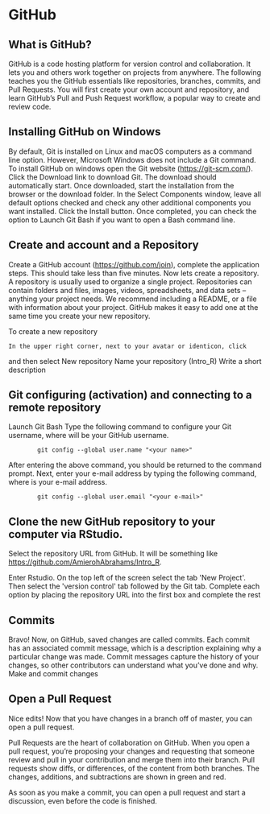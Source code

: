 # GitHub

## What is GitHub?

GitHub is a code hosting platform for version control and collaboration. It lets you and others work together on projects from anywhere. The following teaches you the GitHub essentials like repositories, branches, commits, and Pull Requests. You will first create your own account and repository, and learn GitHub’s Pull and Push Request workflow, a popular way to create  and review code.


## Installing GitHub on Windows

By default, Git is installed on Linux and macOS computers as a command line option. However, Microsoft Windows does not include a Git command. To install GitHub on windows open the Git website (https://git-scm.com/). Click the Download link to download Git. The download should automatically start. Once downloaded, start the installation from the browser or the download folder. In the Select Components window, leave all default options checked and check any other additional components you want installed. Click the Install button. Once completed, you can check the option to Launch Git Bash if you want to open a Bash command line.

## Create and account and a Repository

Create a GitHub account (https://github.com/join), complete the application steps. This should take less than five minutes. Now lets create a repository. A repository is usually used to organize a single project. Repositories can contain folders and files, images, videos, spreadsheets, and data sets – anything your project needs. We recommend including a README, or a file with information about your project. GitHub makes it easy to add one at the same time you create your new repository. 

To create a new repository

    In the upper right corner, next to your avatar or identicon, click 

and then select New repository
Name your repository (Intro_R)
Write a short description

## Git configuring (activation) and connecting to a remote repository

Launch Git Bash
Type the following command to configure your Git username, where <your name> will be your GitHub username.

            git config --global user.name "<your name>"
            
After entering the above command, you should be returned to the command prompt. Next, enter your e-mail address by typing the following command, where <your e-mail> is your e-mail address.

            git config --global user.email "<your e-mail>"
            
            
## Clone the new GitHub repository to your computer via RStudio. 

Select the repository URL from GitHub.  It will be something like https://github.com/AmierohAbrahams/Intro_R. 

Enter Rstudio. On the top left of the screen select the tab 'New Project'. Then select the 'version control' tab followed by the Git tab. Complete each option by placing the repository URL into the first box and complete the rest

## Commits

Bravo! Now, on GitHub, saved changes are called commits. Each commit has an associated commit message, which is a description explaining why a particular change was made. Commit messages capture the history of your changes, so other contributors can understand what you’ve done and why.
Make and commit changes

## Open a Pull Request

Nice edits! Now that you have changes in a branch off of master, you can open a pull request.

Pull Requests are the heart of collaboration on GitHub. When you open a pull request, you’re proposing your changes and requesting that someone review and pull in your contribution and merge them into their branch. Pull requests show diffs, or differences, of the content from both branches. The changes, additions, and subtractions are shown in green and red.

As soon as you make a commit, you can open a pull request and start a discussion, even before the code is finished.

